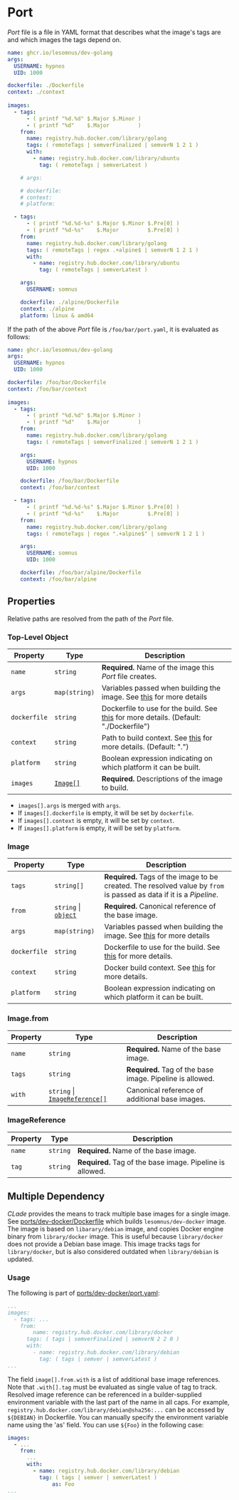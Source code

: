# Port

*Port* file is a file in YAML format that describes what the image's tags are and which images the tags depend on.

```yaml
name: ghcr.io/lesomnus/dev-golang
args:
  USERNAME: hypnos
  UID: 1000

dockerfile: ./Dockerfile
context: ./context
  
images:
  - tags:
      - ( printf "%d.%d" $.Major $.Minor )
      - ( printf "%d"    $.Major         )
    from:
      name: registry.hub.docker.com/library/golang
      tags: ( remoteTags | semverFinalized | semverN 1 2 1 )
      with:
        - name: registry.hub.docker.com/library/ubuntu
          tag: ( remoteTags | semverLatest )

    # args:

    # dockerfile:
    # context:
    # platform:

  - tags:
      - ( printf "%d.%d-%s" $.Major $.Minor $.Pre[0] )
      - ( printf "%d-%s"    $.Major         $.Pre[0] )
    from:
      name: registry.hub.docker.com/library/golang
      tags: ( remoteTags | regex .+alpine$ | semverN 1 2 1 )
      with:
        - name: registry.hub.docker.com/library/ubuntu
          tag: ( remoteTags | semverLatest )

    args:
      USERNAME: somnus

    dockerfile: ./alpine/Dockerfile  
    context: ./alpine
    platform: linux & amd64
```

If the path of the above *Port* file is `/foo/bar/port.yaml`, it is evaluated as follows:

```yaml
name: ghcr.io/lesomnus/dev-golang
args:
  USERNAME: hypnos
  UID: 1000

dockerfile: /foo/bar/Dockerfile
context: /foo/bar/context
  
images:
  - tags:
      - ( printf "%d.%d" $.Major $.Minor )
      - ( printf "%d"    $.Major         )
    from:
      name: registry.hub.docker.com/library/golang
      tags: ( remoteTags | semverFinalized | semverN 1 2 1 )

    args:
      USERNAME: hypnos
      UID: 1000

    dockerfile: /foo/bar/Dockerfile
    context: /foo/bar/context

  - tags:
      - ( printf "%d.%d-%s" $.Major $.Minor $.Pre[0] )
      - ( printf "%d-%s"    $.Major         $.Pre[0] )
    from:
      name: registry.hub.docker.com/library/golang
      tags: ( remoteTags | regex ".+alpine$" | semverN 1 2 1 )

    args:
      USERNAME: somnus
      UID: 1000

    dockerfile: /foo/bar/alpine/Dockerfile  
    context: /foo/bar/alpine
```


## Properties

Relative paths are resolved from the path of the *Port* file.

### Top-Level Object

| Property     | Type                | Description                                                                                                                                                      |
| ------------ | ------------------- | ---------------------------------------------------------------------------------------------------------------------------------------------------------------- |
| `name`       | `string`            | **Required.** Name of the image this *Port* file creates.                                                                                                        |
| `args`       | `map(string)`       | Variables passed when building the image. See [this](https://docs.docker.com/engine/reference/commandline/build/#description) for more details                   |
| `dockerfile` | `string`            | Dockerfile to use for the build. See [this](https://docs.docker.com/engine/reference/commandline/build/#description) for more details. (Default: "./Dockerfile") |
| `context`    | `string`            | Path to build context. See [this](https://docs.docker.com/engine/reference/commandline/build/#description) for more details. (Default: ".")                      |
| `platform`   | `string`            | Boolean expression indicating on which platform it can be built.                                                                                                 |
| `images`     | [`Image[]`](#image) | **Required.** Descriptions of the image to build.                                                                                                                |

- `images[].args` is merged with `args`.
- If `images[].dockerfile` is empty, it will be set by `dockerfile`.
- If `images[].context` is empty, it will be set by `context`.
- If `images[].platform` is empty, it will be set by `platform`.

### Image

| Property     | Type                               | Description                                                                                                                                    |
| ------------ | ---------------------------------- | ---------------------------------------------------------------------------------------------------------------------------------------------- |
| `tags`       | `string[]`                         | **Required.** Tags of the image to be created. The resolved value by `from` is passed as data if it is a *Pipeline*.                           |
| `from`       | `string` \| [`object`](#imagefrom) | **Required.** Canonical reference of the base image.                                                                                           |
| `args`       | `map(string)`                      | Variables passed when building the image. See [this](https://docs.docker.com/engine/reference/commandline/build/#description) for more details |
| `dockerfile` | `string`                           | Dockerfile to use for the build. See [this](https://docs.docker.com/engine/reference/commandline/build/#description) for more details.         |
| `context`    | `string`                           | Docker build context. See [this](https://docs.docker.com/engine/reference/commandline/build/#description) for more details.                    |
| `platform`   | `string`                           | Boolean expression indicating on which platform it can be built.                                                                               |

### Image.from

| Property | Type                                              | Description                                               |
| -------- | ------------------------------------------------- | --------------------------------------------------------- |
| `name`   | `string`                                          | **Required.** Name of the base image.                     |
| `tags`   | `string`                                          | **Required.** Tag of the base image. Pipeline is allowed. |
| `with`   | `string` \| [`ImageReference[]`](#imagereference) | Canonical reference of additional base images.            |

### ImageReference

| Property | Type     | Description                                               |
| -------- | -------- | --------------------------------------------------------- |
| `name`   | `string` | **Required.** Name of the base image.                     |
| `tag`    | `string` | **Required.** Tag of the base image. Pipeline is allowed. |

## Multiple Dependency

*CLade* provides the means to track multiple base images for a single image.
See [ports/dev-docker/Dockerfile](/ports/dev-docker/Dockerfile) which builds `lesomnus/dev-docker` image.
The image is based on `libarary/debian` image, and copies Docker engine binary from `library/docker` image.
This is useful because `library/docker` does not provide a Debian base image.
This image tracks tags for `library/docker`, but is also considered outdated when `library/debian` is updated.


### Usage

The following is part of [ports/dev-docker/port.yaml](/ports/dev-docker/port.yaml):

```yaml
...
images:
  - tags: ...
    from:
	    name: registry.hub.docker.com/library/docker
      tags: ( tags | semverFinalized | semverN 2 2 0 )
      with:
        - name: registry.hub.docker.com/library/debian
          tag: ( tags | semver | semverLatest )
...
```

The field `image[].from.with` is a list of additional base image references.
Note that `.with[].tag` must be evaluated as single value of tag to track.
Resolved image reference can be referenced in a builder-supplied environment variable with the last part of the name in all caps.
For example, ` registry.hub.docker.com/library/debian@sha256:...` can be accessed by `${DEBIAN}` in Dockerfile.
You can manually specify the environment variable name using the 'as' field.
You can use `${Foo}` in the following case:
```yaml
images:
  - ...
    from:
      ...
      with:
        - name: registry.hub.docker.com/library/debian
          tag: ( tags | semver | semverLatest )
		      as: Foo
...
```
